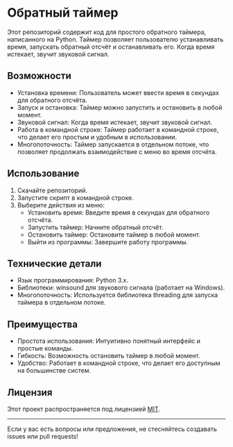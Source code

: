 # Обратный таймер

Этот репозиторий содержит код для простого обратного таймера, написанного на Python. Таймер позволяет пользователю устанавливать время, запускать обратный отсчёт и останавливать его. Когда время истекает, звучит звуковой сигнал.

## Возможности

- Установка времени: Пользователь может ввести время в секундах для обратного отсчёта.
- Запуск и остановка: Таймер можно запустить и остановить в любой момент.
- Звуковой сигнал: Когда время истекает, звучит звуковой сигнал.
- Работа в командной строке: Таймер работает в командной строке, что делает его простым и удобным в использовании.
- Многопоточность: Таймер запускается в отдельном потоке, что позволяет продолжать взаимодействие с меню во время отсчёта.

## Использование

1. Скачайте репозиторий.
2. Запустите скрипт в командной строке.
3. Выберите действия из меню:
   - Установить время: Введите время в секундах для обратного отсчёта.
   - Запустить таймер: Начните обратный отсчёт.
   - Остановить таймер: Остановите таймер в любой момент.
   - Выйти из программы: Завершите работу программы.

## Технические детали

- Язык программирования: Python 3.x.
- Библиотеки: winsound для звукового сигнала (работает на Windows).
- Многопоточность: Используется библиотека threading для запуска таймера в отдельном потоке.

## Преимущества

- Простота использования: Интуитивно понятный интерфейс и простые команды.
- Гибкость: Возможность остановить таймер в любой момент.
- Удобство: Работает в командной строке, что делает его доступным на большинстве систем.

## Лицензия

Этот проект распространяется под лицензией [MIT](https://opensource.org/licenses/MIT).

---

Если у вас есть вопросы или предложения, не стесняйтесь создавать issues или pull requests!
